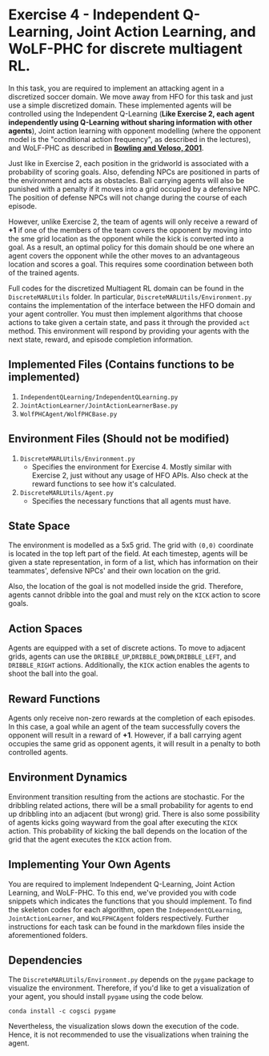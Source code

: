 # Exercise 4 - Independent Q-Learning, Joint Action Learning, and WoLF-PHC for discrete multiagent RL.

In this task, you are required to implement an attacking agent in a discretized soccer domain. We move away from HFO for this task and just use a simple discretized domain. These implemented agents will be controlled using the Independent Q-Learning (**Like Exercise 2, each agent independently using Q-Learning without sharing information with other agents**), Joint action learning with opponent modelling (where the opponent model is the "conditional action frequency", as described in the lectures), and WoLF-PHC as described in [**Bowling and Veloso, 2001**](http://www.cs.cmu.edu/~mmv/papers/01ijcai-mike.pdf). 

Just like in Exercise 2, each position in the gridworld is associated with a probability of scoring goals. Also, defending NPCs are positioned in parts of the environment and acts as obstacles. Ball carrying agents will also be punished with a penalty if it moves into a grid occupied by a defensive NPC. The position of defense NPCs will not change during the course of each episode.

However, unlike Exercise 2, the team of agents will only receive a reward of **+1** if one of the members of the team covers the opponent by moving into the sme grid location as the opponent while the kick is converted into a goal. As a result, an optimal policy for this domain should be one where an agent covers the opponent while the other moves to an advantageous location and scores a goal. This requires some coordination between both of the trained agents.

Full codes for the discretized Multiagent RL domain can be found in the `DiscreteMARLUtils` folder. In particular, `DiscreteMARLUtils/Environment.py` contains the implementation of the interface between the HFO domain and your agent controller. You must then implement algorithms that choose actions to take given a certain state, and pass it through the provided `act` method. This environment will respond by providing your agents with the next state, reward, and episode completion information. 

## Implemented Files (**Contains functions to be implemented**)
1. `IndependentQLearning/IndependentQLearning.py`
2. `JointActionLearner/JointActionLearnerBase.py`
3. `WolfPHCAgent/WolfPHCBase.py`

## Environment Files (**Should not be modified**)
1. `DiscreteMARLUtils/Environment.py`
   - Specifies the environment for Exercise 4. Mostly similar with Exercise 2, just without any usage of HFO APIs. Also check at the reward functions to see how it's calculated.
2. `DiscreteMARLUtils/Agent.py`
   - Specifies the necessary functions that all agents must have.

## State Space
The environment is modelled as a 5x5 grid. The grid with `(0,0)` coordinate is located in the top left part of the field. At each timestep, agents will be given a state representation, in form of a list, which has information on their teammates', defensive NPCs' and their own location on the grid. 

Also, the location of the goal is not modelled inside the grid. Therefore, agents cannot dribble into the goal and must rely on the `KICK` action to score goals. 

## Action Spaces
Agents are equipped with a set of discrete actions. To move to adjacent grids, agents can use the `DRIBBLE_UP`,`DRIBBLE_DOWN`,`DRIBBLE_LEFT`, and `DRIBBLE_RIGHT` actions. Additionally, the `KICK` action enables the agents to shoot the ball into the goal. 

## Reward Functions
Agents only receive non-zero rewards at the completion of each episodes. In this case, a goal while an agent of the team successfully covers the opponent will result in a reward of **+1**. However, if a ball carrying agent occupies the same grid as opponent agents, it will result in a penalty to both controlled agents.

## Environment Dynamics
Environment transition resulting from the actions are stochastic. For the dribbling related actions, there will be a small probability for agents to end up dribbling into an adjacent (but wrong) grid. There is also some possibility of agents kicks going wayward from the goal after executing the `KICK` action. This probability of kicking the ball depends on the location of the grid that the agent executes the `KICK` action from.

## Implementing Your Own Agents
You are required to implement Independent Q-Learning, Joint Action Learning, and WoLF-PHC. To this end, we've provided you with code snippets which indicates the functions that you should implement. To find the skeleton codes for each algorithm, open the `IndependentQLearning`, `JointActionLearner`, and `WoLFPHCAgent` folders respectively. Further instructions for each task can be found in the markdown files inside the aforementioned folders.

## Dependencies
The `DiscreteMARLUtils/Environment.py` depends on the `pygame` package to visualize the environment. Therefore, if you'd like to get a visualization of your agent, you should install `pygame` using the code below. 
```
conda install -c cogsci pygame
```

Nevertheless, the visualization slows down the execution of the code. Hence, it is not recommended to use the visualizations when training the agent.
